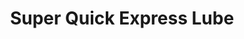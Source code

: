 ---
title: "Super Quick Express Lube"
url: /oklahoma-city/super-quick-express-lube/
shop: Autowerkstatt
---
